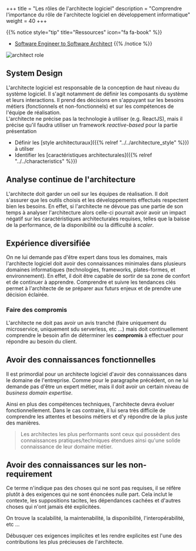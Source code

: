 +++
title = "Les rôles de l'architecte logiciel"
description = "Comprendre l'importance du rôle de l'architecte logiciel en développement informatique"
weight = 40
+++

{{% notice style="tip" title="Ressources" icon="fa fa-book" %}}

- [Software Engineer to Software Architect](https://medium.com/@yt-cloudwaydigital/from-software-developer-to-software-architect-roadmap-to-success-695951521d9)
  {{% /notice %}}

![architect role](images/architect_role.png)

## System Design

L'architecte logiciel est responsable de la conception de haut niveau du système logiciel. Il s'agit notamment de définir les composants du système et leurs interactions. Il prend des décisions en s'appuyant sur les besoins métiers (fonctionnels et non-fonctionnels) et sur les compétences de l'équipe de réalisation.  
L'architecte ne précise pas la technologie à utiliser (e.g. ReactJS), mais il précise qu'il faudra utiliser un framework _reactive-based_ pour la partie présentation

- Définir les [style architecturaux]({{% relref "../../architecture_style" %}}) à utilser
- Identifier les [caractéristiques architecturales]({{% relref "../../characteristics" %}})

## Analyse continue de l'architecture

L'architecte doit garder un oeil sur les équipes de réalisation. Il doit s'assurer que les outils choisis et les développements effectués respectent bien les besoins. En effet, si l'architecte ne dévoue pas une partie de son temps à analyser l'architecture alors celle-ci pourrait avoir avoir un impact négatif sur les caractéristiques architecturales requises, telles que la baisse de la performance, de la disponibilité ou la difficulté à _scaler_.

## Expérience diversifiée

On ne lui demande pas d'être expert dans tous les domaines, mais l'architecte logiciel doit avoir des connaissances minimales dans plusieurs domaines informatiques (technologies, frameworks, plates-formes, et environnement). En effet, il doit être capable de sortir de sa zone de confort et de continuer à apprendre. Comprendre et suivre les tendances clés permet à l'architecte de se préparer aux futurs enjeux et de prendre une décision éclairée.

### Faire des compromis

L'architecte ne doit pas avoir un avis tranché (faire uniquement du microservice, uniquement sdu serverless, etc ...) mais doit continuellement comprendre le besoin afin de déterminer les **compromis** à effectuer pour répondre au besoin du client.

## Avoir des connaissances fonctionnelles

Il est primordial pour un architecte logiciel d'avoir des connaissances dans le domaine de l'entreprise. Comme pour le paragraphe précédent, on ne lui demande pas d'être un expert métier, mais il doit avoir un certain niveau de _business domain expertise_.

Ainsi en plus des compétences techniques, l'architecte devra évoluer fonctionnellement. Dans le cas contraire, il lui sera très difficile de comprendre les attentes et besoins métiers et d'y répondre de la plus juste des manières.

> Les architectes les plus performants sont ceux qui possèdent des connaissances pratiques/techniques étendues ainsi qu'une solide connaissance de leur domaine métier.

## Avoir des connaissances sur les non-requirement

Ce terme n'indique pas des choses qui ne sont pas requises, il se réfère plutôt à des exigences qui ne sont énoncées nulle part.
Cela inclut le contexte, les suppositions tacites, les dépendances cachées et d'autres choses qui n'ont jamais été explicitées.

On trouve la scalabilité, la maintenabilité, la disponibilité, l'interopérabilité, etc ...

Débusquer ces exigences implicites et les rendre explicites est l'une des contributions les plus précieuses de l'architecte.
